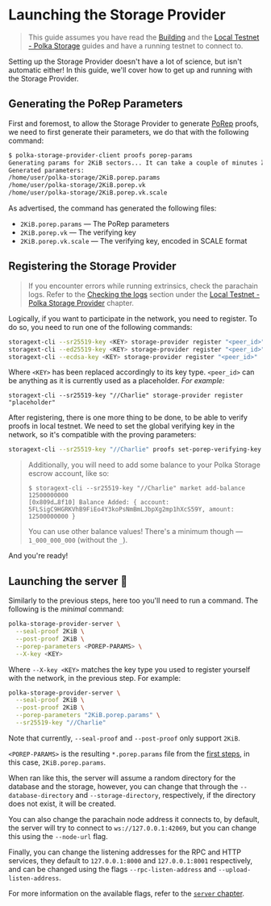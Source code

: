 # Launching the Storage Provider

> This guide assumes you have read the [Building](./building/index.md)
> and the [Local Testnet - Polka Storage](./local-testnet/index.md) guides
> and have a running testnet to connect to.

Setting up the Storage Provider doesn't have a lot of science, but isn't automatic either!
In this guide, we'll cover how to get up and running with the Storage Provider.

## Generating the PoRep Parameters

First and foremost, to allow the Storage Provider to generate [PoRep](https://docs.filecoin.io/basics/the-blockchain/proofs#proof-of-replication-porep) proofs,
we need to first generate their parameters, we do that with the following command:

```bash
$ polka-storage-provider-client proofs porep-params
Generating params for 2KiB sectors... It can take a couple of minutes ⌛
Generated parameters:
/home/user/polka-storage/2KiB.porep.params
/home/user/polka-storage/2KiB.porep.vk
/home/user/polka-storage/2KiB.porep.vk.scale
```

As advertised, the command has generated the following files:

* `2KiB.porep.params` — The PoRep parameters
* `2KiB.porep.vk` — The verifying key
* `2KiB.porep.vk.scale` — The verifying key, encoded in SCALE format

## Registering the Storage Provider

> If you encounter errors while running extrinsics, check the parachain logs.
> Refer to the [Checking the logs](./local-testnet/index.md#checking-the-logs) section under the
> [Local Testnet - Polka Storage Provider](./local-testnet/index.md) chapter.

Logically, if you want to participate in the network, you need to register.
To do so, you need to run one of the following commands:

```bash
storagext-cli --sr25519-key <KEY> storage-provider register "<peer_id>"
storagext-cli --ed25519-key <KEY> storage-provider register "<peer_id>"
storagext-cli --ecdsa-key <KEY> storage-provider register "<peer_id>"
```


Where `<KEY>` has been replaced accordingly to its key type.
`<peer_id>` can be anything as it is currently used as a placeholder. *For example:*
```
storagext-cli --sr25519-key "//Charlie" storage-provider register "placeholder"
```

After registering, there is one more thing to be done, to be able to verify proofs in local testnet.
We need to set the global verifying key in the network, so it's compatible with the proving parameters:

```bash
storagext-cli --sr25519-key "//Charlie" proofs set-porep-verifying-key @2KiB.porep.vk.scale
```

> Additionally, you will need to add some balance to your Polka Storage escrow account, like so:
> ```
> $ storagext-cli --sr25519-key "//Charlie" market add-balance 12500000000
> [0x809d…8f10] Balance Added: { account: 5FLSigC9HGRKVhB9FiEo4Y3koPsNmBmLJbpXg2mp1hXcS59Y, amount: 12500000000 }
> ```
> You can use other balance values! There's a minimum though — `1_000_000_000` (without the `_`).

And you're ready!

## Launching the server 🚀

Similarly to the previous steps, here too you'll need to run a command.
The following is the *minimal* command:

```bash
polka-storage-provider-server \
  --seal-proof 2KiB \
  --post-proof 2KiB \
  --porep-parameters <POREP-PARAMS> \
  --X-key <KEY>
```

Where `--X-key <KEY>` matches the key type you used to register yourself with the network, in the previous step. For example:
```bash
polka-storage-provider-server \
  --seal-proof 2KiB \
  --post-proof 2KiB \
  --porep-parameters "2KiB.porep.params" \
  --sr25519-key "//Charlie"
```

Note that currently, `--seal-proof` and `--post-proof` only support `2KiB`.

`<POREP-PARAMS>` is the resulting `*.porep.params` file from the [first steps](#generating-the-porep-parameters),
in this case, `2KiB.porep.params`.

When ran like this, the server will assume a random directory for the database and the storage, however,
you can change that through the `--database-directory` and `--storage-directory`, respectively,
if the directory does not exist, it will be created.

You can also change the parachain node address it connects to,
by default, the server will try to connect to `ws://127.0.0.1:42069`,
but you can change this using the `--node-url` flag.

Finally, you can change the listening addresses for the RPC and HTTP services,
they default to `127.0.0.1:8000` and `127.0.0.1:8001` respectively,
and can be changed using the flags `--rpc-listen-address` and `--upload-listen-address`.

For more information on the available flags, refer to the [`server` chapter](../storage-provider-cli/server.md).

